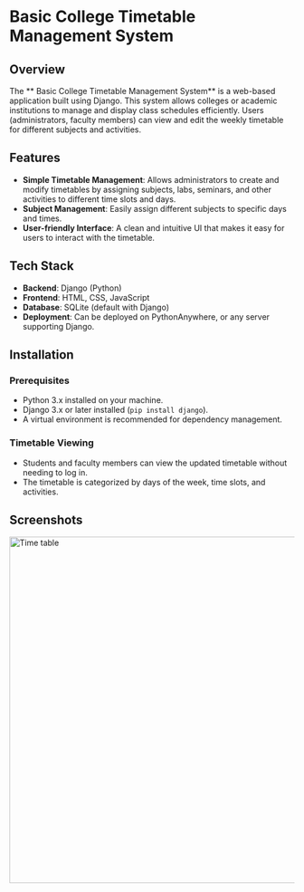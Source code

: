 # Basic College Timetable Management System

## Overview

The ** Basic College Timetable Management System** is a web-based application built using Django. This system allows colleges or academic institutions to manage and display class schedules efficiently. Users (administrators, faculty members) can view and edit the weekly timetable for different subjects and activities.



## Features

- **Simple Timetable Management**: Allows administrators to create and modify timetables by assigning subjects, labs, seminars, and other activities to different time slots and days.
- **Subject Management**: Easily assign different subjects to specific days and times.
- **User-friendly Interface**: A clean and intuitive UI that makes it easy for users to interact with the timetable.

## Tech Stack

- **Backend**: Django (Python)
- **Frontend**: HTML, CSS, JavaScript
- **Database**: SQLite (default with Django)
- **Deployment**: Can be deployed on PythonAnywhere, or any server supporting Django.

## Installation

### Prerequisites

- Python 3.x installed on your machine.
- Django 3.x or later installed (`pip install django`).
- A virtual environment is recommended for dependency management.


### Timetable Viewing
- Students and faculty members can view the updated timetable without needing to log in.
- The timetable is categorized by days of the week, time slots, and activities.

## Screenshots

<img width="612" alt="Time table " src="https://github.com/user-attachments/assets/d5583924-4319-4a83-a37c-a2fc1173ef9d">

